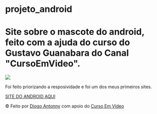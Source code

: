 # projeto_android
<h1>Site sobre o mascote do android, feito com a ajuda do curso do Gustavo Guanabara do Canal "CursoEmVideo".</h1>
<img src="https://github.com/DiogoJP202/projeto_android/assets/102389309/5ac6d388-ed7c-43ec-8712-81930a87a827">
<p>Foi feito priorizando a resposividade e foi um dos meus primeiros sites.</p>

<a href="https://diogojp202.github.io/projeto_android/Android.html">SITE DO ANDROID AQUI</a>

&copy; Feito por <a href="https://diogojp202.github.io/Portifolio/">Diogo Antonny</a> com apoio do <a href="https://www.cursoemvideo.com/">Curso Em Vídeo</a>
